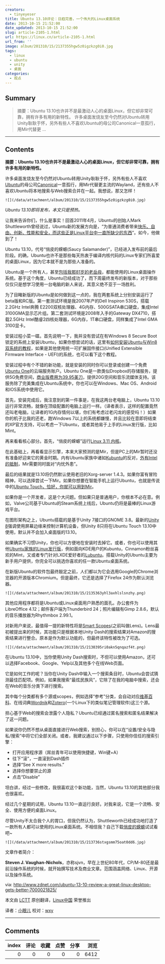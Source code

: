 ```yaml
---
creators:
  - tinyeyeser
title: Ubuntu 13.10评论：日趋完善，一个伟大的Linux桌面系统
date: 2013-10-15 21:52:00
date_updated: 2013-10-15 21:52:00
slug: article-2105-1.html
url: https://linux.cn/article-2105-1.html
url_from: ''
image: album/201310/15/2137355hgw5z0igzkzg0i0.jpg
tags:
  - linux
  - ubuntu
  - unity
  - 桌面
categories:
  - 观点
---
```


## Summary

> 摘要：Ubuntu 13.10也许并不是最激动人心的桌面Linux，但它却非常可靠，拥有许多有用的新特性。
> 许多桌面发烧友至今仍然对Ubuntu转用Unity耿耿于怀，另外有些人不喜欢Ubuntu的母公司Canonical一意孤行，用Mir代替更  ...

***

<!-- more -->

## Contents

**摘要：Ubuntu 13.10也许并不是最激动人心的桌面Linux，但它却非常可靠，拥有许多有用的新特性。**

许多桌面发烧友至今仍然对Ubuntu转用Unity耿耿于怀，另外有些人不喜欢[Ubuntu](http://www.ubuntu.com/)的母公司[Canonical](http://www.canonical.com/)一意孤行，用Mir代替更主流的Wayland，还有些人不喜欢Ubuntu将本地搜索与Web搜索合并在一起。我想说，那又怎样！

`![](/data/attachment/album/201310/15/2137355hgw5z0igzkzg0i0.jpg)`

*Ubuntu 13.10即将发布，本文只是预热。*

让我来告诉你们，什么是事实！回首2011年4月，Ubuntu的创始人Mark Shuttleworth曾经说过，Ubuntu新的发展方向是，“为普通消费者带来[快乐、自由、创新、性能和安全，而这些正是Linux平台中一直所缺少的东西](http://www.markshuttleworth.com/archives/671)”。如今，他做到了！

Ubuntu 13.10，代号“俏皮的蝾螈(Saucy Salamander)”，已经进入发布前的最后阶段。的确，Ubuntu也许不是那些每天热衷于编译内核代码的Linux专家们所喜爱的桌面Linux，因为它本就不是为那些人准备的。

Ubuntu是一个所有人，甚至[包括我那81岁的老岳母](http://www.zdnet.com/blog/open-source/if-my-mother-in-law-can-use-ubuntu-linux-anyone-can/10802)，都能使用的Linux桌面操作系统。基于这个角度，Ubuntu已经成功了，而下周最终发布的新版本，对于那些仅仅只是想学习使用一台电脑的新人来说，其意义绝不亚于一场胜利。

为了目睹新版的Ubuntu是如何做到这一点的，我在两套系统上分别安装运行了beta版和RC版。第一套测试环境是我2007年产的Dell Inspiron 530S，搭载2.2GHz Intel奔腾 E2200双核处理器、4G内存、500GSATA串口硬盘，集成Intel 3100GMA显示芯片组。第二套测试环境是2008年入手的Gateway DX4710，搭载2.5GHz Intel酷睿2四核处理器，6G内存，1T串口硬盘，同样集成了Intel GMA 3100显卡。

安装过程小菜一碟。首先说明一下，我并没有尝试在有Windows 8 Secure Boot锁定的系统上安装Ubuntu，如果你想尝试的话，这里有[如何安装Ubuntu与Win8双系统的教程](https://help.ubuntu.com/community/UEFI)，如果是其他使用统一可扩展固件接口(Unified Extensible Firmware Interface - UEFI)的系统，也可以看下这个教程。

安装过程中有个不错的新功能，就是安装的同时你可以登录或创建一个免费[Ubuntu One](https://one.ubuntu.com/)的云端服务账户。Ubuntu One是一款类似Dropbox的存储服务，提供5G免费空间，[商业版费用为39.95美刀](https://one.ubuntu.com/services)，提供20G空间和音乐流媒体支持。该服务除了完美集成在Ubuntu系统中，你也可以在Windows、Mac OS、Android和IOS系统中使用它。

首先，安装完成后，我注意到的第一件事是，在我这两台老电脑上，Ubuntu 13.10运行非常流畅，就像在顶级配置的电脑上运行一样。（译者表示，这样的配置竟然还叫老电脑，让译者的1G内存情何以堪，你们有考虑过老闪龙的感受吗！）如果你的机子比我的还老，跑Windows 7以上的系统都嫌慢，并且比较在意即将结束的XP官方支持，可以考虑一下Ubuntu，或者其他易于上手的Linux发行版，比如Mint。

再来看看核心部分。首先，“俏皮的蝾螈”运行[Linux 3.11 内核](https://www.google.com/search?q=site:www.zdnet.com+Linuix+3.11)。

在此基础上，再看看显示引擎，本来大家预测的是Mir，但是PC上的Mir暂时还没有准备好迎来它的黄金时期。内有Ubuntu家族中诸如[Kubuntu](http://www.kubuntu.org/)的反对，[外有Intel的抵制](http://cgit.freedesktop.org/xorg/driver/xf86-video-intel/commit/?id=58a7611)，Mir需要同时面对“内忧外患”。

最后的结果就是13.10将仍然默认使用老旧的Xorg-server 1.4.3。如果你富有冒险精神，可以选择尝试一下Mir。如果你想要在智能手机上运行Ubuntu，也就是传说中的[Ubuntu Touch，恰好，你就可以用到Mir](https://wiki.ubuntu.com/Mir/13.10/NoDefaultQ%26A)。

如果你是一个开发者，这是个大问题。但如果只是普通用户，你根本不必在意。例如，Valve公司基于Ubuntu的Steam系统上线后，Ubuntu仍将是最棒的Linux游戏平台。

在图形架构之上，Ubuntu搭载的是基于Unity 7接口的GNOME 3.8。最新的[Unity 8](http://www.jonobacon.org/2013/08/27/ubuntu-in-a-nutshell-unity-and-convergence/)强调使用屏幕边缘来控制计算机设备，但Unity 8只将在Ubuntu Touch 13.10中使用，默认并不会加入桌面版的13.10。

如果确实不习惯Unity，你也可以方便地在安装时去掉它。或者，你也可以使用其他[Ubuntu家族的Linux发行版](http://www.ubuntu.com/about/about-ubuntu/derivatives)，例如面向KDE用户的Kubuntu，Cinnamon粉丝喜欢的Mint，又或者专门针对LXDE爱好者的[Lubuntu](https://wiki.ubuntu.com/Lubuntu)。搭载Unity的Ubuntu主要为新手用户提供，你完全可以挑选你喜欢的任一款Ubuntu桌面系统。

在新版Ubuntu的软件包最终敲定之前，人们都以为它会选用Google的Chrome浏览器的开源版本Chromium。但是最终，它还是选择了Firefox 24作为默认浏览器。

`![](/data/attachment/album/201310/15/2135363yhl3axhlslsnzhy.png)`

 

其他应用程序都将是Ubuntu或Linux桌面用户熟悉的面孔。办公套件为LibreOffice 4.12；邮件客户端为Thunderbird 24；照片编辑有Gimp 2.8.6，默认的音乐播放器为Rhythmbox 2.99.1。

对新用户来说，最值得一提的新特性将是[Smart Scopes](http://askubuntu.com/questions/310660/what-are-smart-scopes)(之前叫做Lens)。Lens最初被提出来的时候，其功能只是根据本地Unity Dash的搜索结果对Amazon的搜索结果进行整合。原本是作为默认功能的，但最终该特性被改为了可选。

 `![](/data/attachment/album/201310/15/2130395ri0akn5qnqazf4t.png)`

在Ubuntu 13.10中，当你使用Unity Dash搜索时，不但可以使用Amazon，还可以选择Facebook、Google、Yelp以及其他多个在线Web页面。

它是如何工作的呢？当你在Unity Dash中输入一个搜索条目时，Ubuntu会尝试猜测最佳匹配项。例如，如果我搜索“最炫民族风”，它除了在我的电脑中搜索，还会在Web的音乐分类下进行搜索。

其中每个分类都有多个源或scopes，例如选择“参考”分类，会自动对应[维基百科](http://www.wikipedia.org/)、在线词典[Wordnik](http://www.wordnik.com/)和[Zotero](http://www.zotero.org/)(一个Linux下的类似笔记管理软件)这三个源。

担心基于Web的搜索会泄露个人隐私？Ubuntu已经通过匿名搜索和匿名结果解决了这一问题。

如果说你仍然不想从桌面直接进行Web搜索，别担心，你可以在“设置/安全与隐私/搜索”中将它们全部关闭。或者，我建议通过以下步骤，只使用你信任的搜索引擎：

* 打开应用程序源（屌丝青年可以使用快捷键，Win键+A）
* 往下“滚”，一直滚到Dash插件
* 选择“See X more results.”
* 选择你想要禁止的源
* 点击“Disable”

坦白讲，经过一些修改，我很喜欢这个新功能，当然，Ubuntu 13.10的其他部分我也很喜欢。

经过几个星期的试用，Ubuntu 13.10一直运行良好。对我来说，它是一个流畅、安全、使用方便的桌面Linux。

尽管Unity不太合我个人的胃口，但我仍然认为，Shuttleworth已经成功地打造了一款所有人都可以使用的Linux桌面系统。不相信我？自己下载[俏皮的蝾螈](http://releases.ubuntu.com/saucy)试试看吧~

 

 `![](/data/attachment/album/201310/15/213736stxgsmm75oat0dd6.jpg)`

文章作者简介：

**Steven J. Vaughan-Nichols**，亦称sjvn，早在上世纪80年代，CP/M-80还是最前沿操作系统的时候，就开始撰写技术及商业文章。范围涵盖网络、Linux、开源以及操作系统。

 

via: <http://www.zdnet.com/ubuntu-13-10-review-a-great-linux-desktop-gets-better-7000021825/>

本文由 [LCTT](https://github.com/LCTT/TranslateProject) 原创翻译，[Linux中国](https://linux.cn/) 荣誉推出

译者：[小眼儿](https://github.com/tinyeyeser) 校对：[wxy](https://github.com/wxy)

***

## Comments


|   index |   评论 |   收藏 |   点赞 |   分享 |   浏览 |
|--------:|-------:|-------:|-------:|-------:|-------:|
|       0 |      0 |      0 |      0 |      0 |   6412 |
